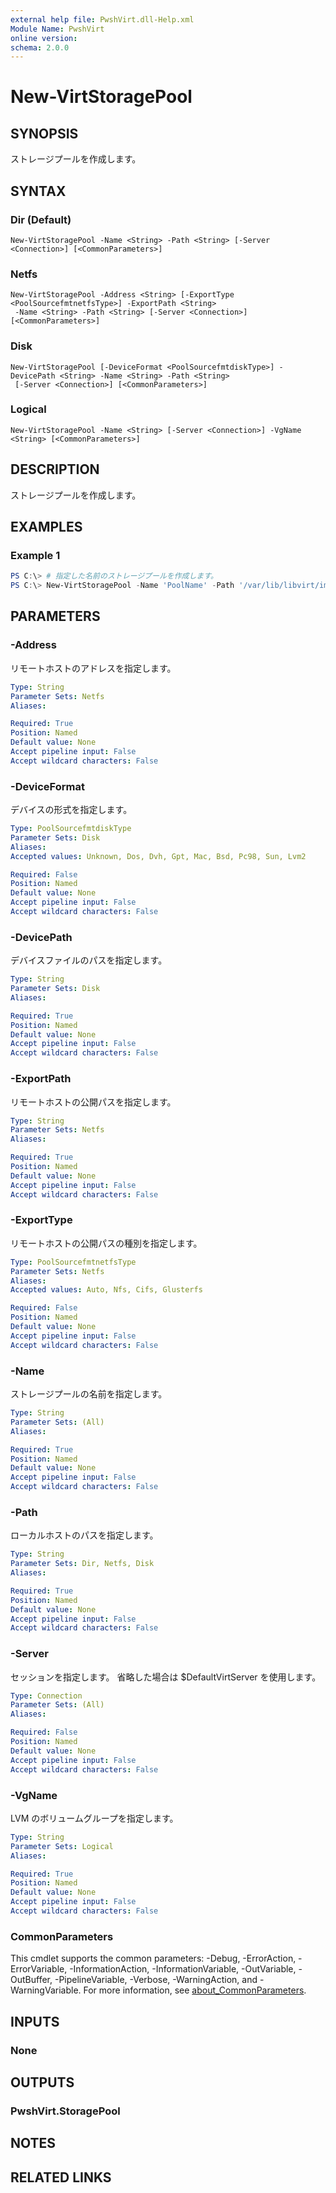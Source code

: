 ```yaml
---
external help file: PwshVirt.dll-Help.xml
Module Name: PwshVirt
online version:
schema: 2.0.0
---
```


# New-VirtStoragePool

## SYNOPSIS
ストレージプールを作成します。

## SYNTAX

### Dir (Default)
```
New-VirtStoragePool -Name <String> -Path <String> [-Server <Connection>] [<CommonParameters>]
```

### Netfs
```
New-VirtStoragePool -Address <String> [-ExportType <PoolSourcefmtnetfsType>] -ExportPath <String>
 -Name <String> -Path <String> [-Server <Connection>] [<CommonParameters>]
```

### Disk
```
New-VirtStoragePool [-DeviceFormat <PoolSourcefmtdiskType>] -DevicePath <String> -Name <String> -Path <String>
 [-Server <Connection>] [<CommonParameters>]
```

### Logical
```
New-VirtStoragePool -Name <String> [-Server <Connection>] -VgName <String> [<CommonParameters>]
```

## DESCRIPTION
ストレージプールを作成します。

## EXAMPLES

### Example 1
```powershell
PS C:\> # 指定した名前のストレージプールを作成します。
PS C:\> New-VirtStoragePool -Name 'PoolName' -Path '/var/lib/libvirt/images'
```

## PARAMETERS

### -Address
リモートホストのアドレスを指定します。

```yaml
Type: String
Parameter Sets: Netfs
Aliases:

Required: True
Position: Named
Default value: None
Accept pipeline input: False
Accept wildcard characters: False
```

### -DeviceFormat
デバイスの形式を指定します。

```yaml
Type: PoolSourcefmtdiskType
Parameter Sets: Disk
Aliases:
Accepted values: Unknown, Dos, Dvh, Gpt, Mac, Bsd, Pc98, Sun, Lvm2

Required: False
Position: Named
Default value: None
Accept pipeline input: False
Accept wildcard characters: False
```

### -DevicePath
デバイスファイルのパスを指定します。

```yaml
Type: String
Parameter Sets: Disk
Aliases:

Required: True
Position: Named
Default value: None
Accept pipeline input: False
Accept wildcard characters: False
```

### -ExportPath
リモートホストの公開パスを指定します。

```yaml
Type: String
Parameter Sets: Netfs
Aliases:

Required: True
Position: Named
Default value: None
Accept pipeline input: False
Accept wildcard characters: False
```

### -ExportType
リモートホストの公開パスの種別を指定します。

```yaml
Type: PoolSourcefmtnetfsType
Parameter Sets: Netfs
Aliases:
Accepted values: Auto, Nfs, Cifs, Glusterfs

Required: False
Position: Named
Default value: None
Accept pipeline input: False
Accept wildcard characters: False
```

### -Name
ストレージプールの名前を指定します。

```yaml
Type: String
Parameter Sets: (All)
Aliases:

Required: True
Position: Named
Default value: None
Accept pipeline input: False
Accept wildcard characters: False
```

### -Path
ローカルホストのパスを指定します。

```yaml
Type: String
Parameter Sets: Dir, Netfs, Disk
Aliases:

Required: True
Position: Named
Default value: None
Accept pipeline input: False
Accept wildcard characters: False
```

### -Server
セッションを指定します。
省略した場合は $DefaultVirtServer を使用します。

```yaml
Type: Connection
Parameter Sets: (All)
Aliases:

Required: False
Position: Named
Default value: None
Accept pipeline input: False
Accept wildcard characters: False
```

### -VgName
LVM のボリュームグループを指定します。

```yaml
Type: String
Parameter Sets: Logical
Aliases:

Required: True
Position: Named
Default value: None
Accept pipeline input: False
Accept wildcard characters: False
```

### CommonParameters
This cmdlet supports the common parameters: -Debug, -ErrorAction, -ErrorVariable, -InformationAction, -InformationVariable, -OutVariable, -OutBuffer, -PipelineVariable, -Verbose, -WarningAction, and -WarningVariable. For more information, see [about_CommonParameters](http://go.microsoft.com/fwlink/?LinkID=113216).

## INPUTS

### None

## OUTPUTS

### PwshVirt.StoragePool

## NOTES

## RELATED LINKS
